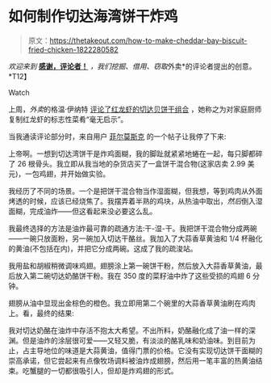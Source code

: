 # 如何制作切达海湾饼干炸鸡

> 原文：<https://thetakeout.com/how-to-make-cheddar-bay-biscuit-fried-chicken-1822280582>

*欢迎来到* [**感谢，评论者！**](https://thetakeout.com/c/thanks-commenters) *，我们挖掘、借用、窃取*外卖*的评论者提出的创意。*T12】

Watch

上周，*外卖*的格温·伊纳特 [评论了红龙虾的切达贝饼干组合](https://thetakeout.com/cheddar-bay-biscuit-mix-lets-you-take-the-best-part-of-1822196176) ，她称之为对家庭厨师复制红龙虾的标志性菜肴“毫无启示”。

当我通读评论部分时，来自用户 [菲尔莫斯克](https://kinja.com/philmosk--disqus) 的一个帖子让我停了下来:

上帝啊。一想到切达湾饼干是炸鸡面糊，我的脚趾就紧紧地蜷在一起，每只脚都碎了 26 根骨头。我立即从我当地的杂货店买了一盒饼干混合物(这家店卖 2.99 美元)，一包鸡翅，并开始做实验。

我经历了不同的场景。一个是把饼干混合物当作湿面糊，但我想，等到鸡肉从外面烤透的时候，应该已经烧焦了。我摆弄着半熟的鸡块，从热油中取出，*然后*倒入湿面糊，完成油炸——但这看起来没必要这么乱。

我最终选择的方法是油炸最可靠的疏通方法:干-湿-干。我把饼干混合物分成两碗——一碗只放面粉，另一碗加入切达干酪丝。我加入了大蒜香草黄油和 1/4 杯融化的黄油(不包括在内)，并把它分成两碗。这成了我的疏浚站。

我用盐和胡椒稍微调味鸡翅。翅膀涂上第一碗饼干粉，然后放入大蒜香草黄油，最后放入第二碗切达奶酪饼干粉。我在 350 度的菜籽油中炸了这些受损的鸡翅 6 分钟。

翅膀从油中显现出金棕色的橙色。我立即用第二个碗里的大蒜香草黄油刷在鸡肉上。看，最终的结果:

我对切达奶酪在油炸中存活不抱太大希望。不出所料，奶酪融化成了油一样的深渊。但是油炸的涂层很可爱——又轻又脆，有淡淡的酪乳味和奶油味。到目前为止，占主导地位的味道是大蒜黄油，值得门票的价格。它没有实现切达饼干面糊的崇高承诺，但它尝起来有点像牧场调料被油炸成翅膀，然后用一笔丰富的热黄油结束。吃蟹腿的一切都很吸引人，但却是炸鸡翅的形式。